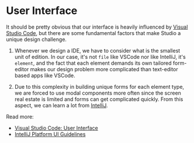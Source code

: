 # User Interface

It should be pretty obvious that our interface is heavily influenced by [Visual Studio Code](https://code.visualstudio.com/docs/getstarted/userinterface#_command-palette), but there are some fundamental factors that make Studio a unique design challenge.

1. Whenever we design a IDE, we have to consider what is the smallest unit of edition. In our case, it's not `file` like VSCode nor like IntelliJ, it's `element`, and the fact that each element demands its own tailored form-editor makes our design problem more complicated than text-editor based apps like VSCode.

2. Due to this complexity in building unique forms for each element type, we are forced to use modal components more often since the screen real estate is limited and forms can get complicated quickly. From this aspect, we can learn a lot from [IntelliJ](https://jetbrains.github.io/ui/).

Read more:

- [Visual Studio Code: User Interface](https://code.visualstudio.com/docs/getstarted/userinterface)
- [IntelliJ Platform UI Guidelines](https://jetbrains.github.io/ui/)
